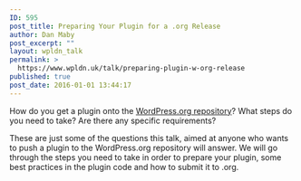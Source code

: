 ```yaml
---
ID: 595
post_title: Preparing Your Plugin for a .org Release
author: Dan Maby
post_excerpt: ""
layout: wpldn_talk
permalink: >
  https://www.wpldn.uk/talk/preparing-plugin-w-org-release
published: true
post_date: 2016-01-01 13:44:17
---
```

How do you get a plugin onto the <a href="https://wordpress.org/plugins/">WordPress.org repository</a>? What steps do you need to take? Are there any specific requirements?

These are just some of the questions this talk, aimed at anyone who wants to push a plugin to the WordPress.org repository will answer. We will go through the steps you need to take in order to prepare your plugin, some best practices in the plugin code and how to submit it to .org.